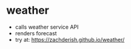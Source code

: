 # weather
- calls weather service API
- renders forecast
- try at: https://zachderish.github.io/weather/

